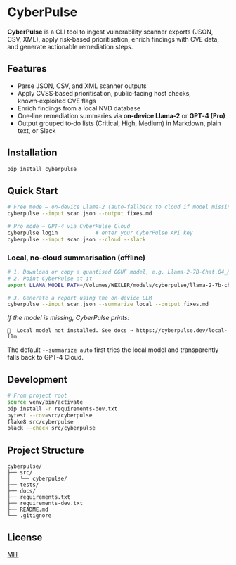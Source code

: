 # CyberPulse

**CyberPulse** is a CLI tool to ingest vulnerability scanner exports (JSON, CSV, XML), apply risk‑based prioritisation, enrich findings with CVE data, and generate actionable remediation steps.

## Features

- Parse JSON, CSV, and XML scanner outputs  
- Apply CVSS‑based prioritisation, public‑facing host checks, known‑exploited CVE flags  
- Enrich findings from a local NVD database  
- One‑line remediation summaries via **on‑device Llama‑2** or **GPT‑4 (Pro)**  
- Output grouped to‑do lists (Critical, High, Medium) in Markdown, plain text, or Slack  

## Installation

```bash
pip install cyberpulse
```

## Quick Start

```bash
# Free mode – on‑device Llama‑2 (auto‑fallback to cloud if model missing)
cyberpulse --input scan.json --output fixes.md

# Pro mode – GPT‑4 via CyberPulse Cloud
cyberpulse login            # enter your CyberPulse API key
cyberpulse --input scan.json --cloud --slack
```

### Local, no‑cloud summarisation (offline)

```bash
# 1. Download or copy a quantised GGUF model, e.g. Llama‑2‑7B‑Chat.Q4_K_M.gguf
# 2. Point CyberPulse at it
export LLAMA_MODEL_PATH=/Volumes/WEXLER/models/cyberpulse/llama-2-7b-chat.Q4_K_M.gguf

# 3. Generate a report using the on‑device LLM
cyberpulse --input scan.json --summarize local --output fixes.md
```

*If the model is missing, CyberPulse prints:*

```
📎  Local model not installed. See docs → https://cyberpulse.dev/local-llm
```

The default `--summarize auto` first tries the local model and transparently falls back to GPT‑4 Cloud.

## Development

```bash
# From project root
source venv/bin/activate
pip install -r requirements-dev.txt
pytest --cov=src/cyberpulse
flake8 src/cyberpulse
black --check src/cyberpulse
```

## Project Structure

```text
cyberpulse/
├── src/
│   └── cyberpulse/
├── tests/
├── docs/
├── requirements.txt
├── requirements-dev.txt
├── README.md
└── .gitignore
```

## License

[MIT](LICENSE)

